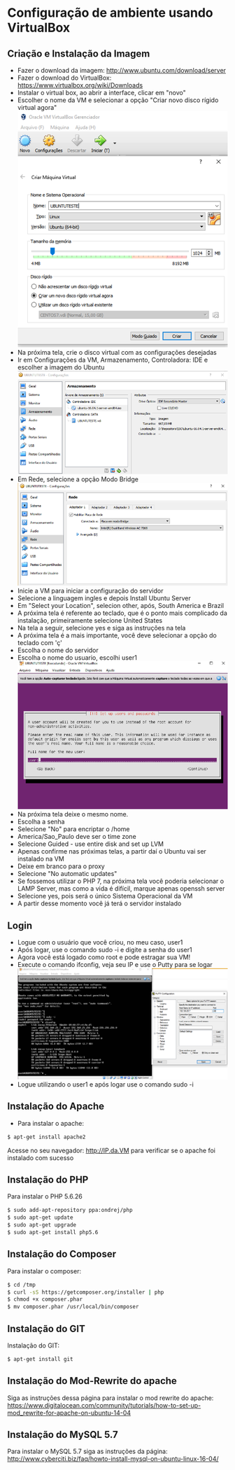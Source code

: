 # Configuração de ambiente usando VirtualBox

## Criação e Instalação da Imagem
* Fazer o download da imagem: http://www.ubuntu.com/download/server
* Fazer o download do VirtualBox: https://www.virtualbox.org/wiki/Downloads
 * Instalar o virtual box, ao abrir a interface, clicar em "novo"
* Escolher o nome da VM e selecionar a opção "Criar novo disco rígido virtual agora" 
![img01](img/ad-01.png)
* Na próxima tela, crie o disco virtual com as configurações desejadas
* Ir em Configurações da VM, Armazenamento, Controladora: IDE e escolher a imagem do Ubuntu 
![img02](img/ad-02.png)
* Em Rede, selecione a opção Modo Bridge 
![img03](img/ad-03.png)
* Inicie a VM para iniciar a configuração do servidor
* Selecione a linguagem ingles e depois Install Ubuntu Server
* Em "Select your Location", selecion other, após, South America e Brazil
* A próxima tela é referente ao teclado, que é o ponto mais complicado da instalação, primeiramente selecione United States
* Na tela a seguir, selecione yes e siga as instruções na tela
* A próxima tela é a mais importante, você deve selecionar a opção do teclado com 'ç'
* Escolha o nome do servidor
* Escolha o nome do usuario, escolhi user1 
![img04](img/ad-04.png)
* Na próxima tela deixe o mesmo nome.
* Escolha a senha
* Selecione "No" para encriptar o /home
* America/Sao_Paulo deve ser o time zone
* Selecione Guided - use entire disk and set up LVM
* Apenas confirme nas próximas telas, a partir daí o Ubuntu vai ser instalado na VM
* Deixe em branco para o proxy
* Selecione "No automatic updates"
* Se fossemos utilizar o PHP 7, na próxima tela você poderia selecionar o LAMP Server, mas como a vida é difícil, marque apenas openssh server
* Selecione yes, pois será o único Sistema Operacional da VM
* A partir desse momento você já terá o servidor instalado

## Login
* Logue com o usuário que você criou, no meu caso, user1
* Após logar, use o comando sudo -i e digite a senha do user1
* Agora você está logado como root e pode estragar sua VM!
* Execute o comando ifconfig, veja seu IP e use o Putty para se logar 
![img05](img/ad-05.png)
* Logue utilizando o user1 e após logar use o comando sudo -i

## Instalação do Apache
* Para instalar o apache: 
```bash 
$ apt-get install apache2
```
Acesse no seu navegador: http://IP.da.VM para verificar se o apache foi instalado com sucesso

## Instalação do PHP
Para instalar o PHP 5.6.26
```bash
$ sudo add-apt-repository ppa:ondrej/php
$ sudo apt-get update
$ sudo apt-get upgrade
$ sudo apt-get install php5.6
```

## Instalação do Composer
Para instalar o composer:
```bash
$ cd /tmp
$ curl -sS https://getcomposer.org/installer | php
$ chmod +x composer.phar
$ mv composer.phar /usr/local/bin/composer
```

## Instalação do GIT
Instalação do GIT: 
```bash
$ apt-get install git
```

## Instalação do Mod-Rewrite do apache
Siga as instruções dessa página para instalar o mod rewrite do apache: https://www.digitalocean.com/community/tutorials/how-to-set-up-mod_rewrite-for-apache-on-ubuntu-14-04

## Instalação do MySQL 5.7

Para instalar o MySQL 5.7 siga as instruções da página: http://www.cyberciti.biz/faq/howto-install-mysql-on-ubuntu-linux-16-04/
